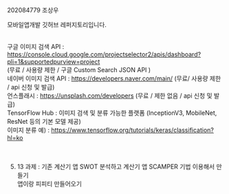 202084779 조상우 <br>

모바일앱개발 깃허브 레퍼지토리입니다.<br><br>


구글 이미지 검색 API : https://console.cloud.google.com/projectselector2/apis/dashboard?pli=1&supportedpurview=project  <br>
(무료 / 사용량 제한 / 구글 Custom Search JSON API )<br>
네이버 이미지 검색 API : https://developers.naver.com/main/  (무료/ 사용량 제한 / api 신청 및 발급)<br>
언스플래시 : https://unsplash.com/developers (무료 / 제한 없음 / api 신청 및 발급)<br>
TensorFlow Hub : 이미지 검색 및 분류 가능한 플랫폼 (InceptionV3, MobileNet, ResNet 등의 기본 모델 제공)<br>
이미지 분류 예) : https://www.tensorflow.org/tutorials/keras/classification?hl=ko <br><br><br>

5. 13 과제 : 기존 계산기 앱 SWOT 분석하고 계산기 앱  SCAMPER 기법 이용해서 만들기<br>
앱이랑 피피티 만들어오기
